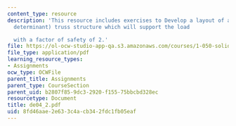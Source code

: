 ```yaml
---
content_type: resource
description: 'This resource includes exercises to Develop a layout of a (statically
  determinant) truss structure which will support the load

  with a factor of safety of 2.'
file: https://ol-ocw-studio-app-qa.s3.amazonaws.com/courses/1-050-solid-mechanics-fall-2004/8fd46aae2e633c4acb342fdc1fb05eaf_de04_2.pdf
file_type: application/pdf
learning_resource_types:
- Assignments
ocw_type: OCWFile
parent_title: Assignments
parent_type: CourseSection
parent_uid: b2807f85-9dc3-2920-f155-75bbcbd328ec
resourcetype: Document
title: de04_2.pdf
uid: 8fd46aae-2e63-3c4a-cb34-2fdc1fb05eaf
---
```

